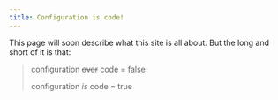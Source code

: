 ```yaml
---
title: Configuration is code!
---
```


This page will soon describe what this site is all about. But the
long and short of it is that:

>  configuration ~~over~~ code = false
>
>  configuration _is_ code = true
